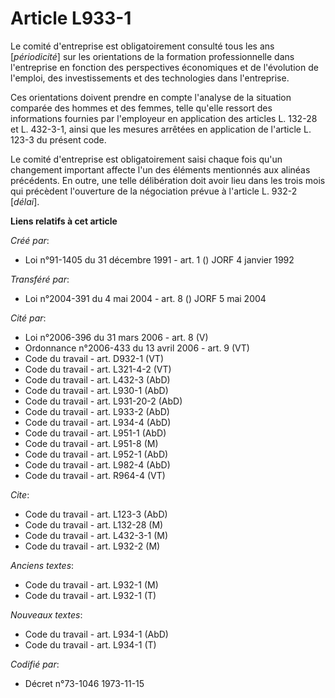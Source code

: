 # Article L933-1

Le comité d'entreprise est obligatoirement consulté tous les ans [*périodicité*] sur les orientations de la formation
professionnelle dans l'entreprise en fonction des perspectives économiques et de l'évolution de l'emploi, des investissements
et des technologies dans l'entreprise.

Ces orientations doivent prendre en compte l'analyse de la situation comparée des hommes et des femmes, telle qu'elle ressort
des informations fournies par l'employeur en application des articles L. 132-28 et L. 432-3-1, ainsi que les mesures arrêtées
en application de l'article L. 123-3 du présent code.

Le comité d'entreprise est obligatoirement saisi chaque fois qu'un changement important affecte l'un des éléments mentionnés
aux alinéas précédents. En outre, une telle délibération doit avoir lieu dans les trois mois qui précèdent l'ouverture de la
négociation prévue à l'article L. 932-2 [*délai*].

**Liens relatifs à cet article**

_Créé par_:

  - Loi n°91-1405 du 31 décembre 1991 - art. 1 () JORF 4 janvier 1992

_Transféré par_:

  - Loi n°2004-391 du 4 mai 2004 - art. 8 () JORF 5 mai 2004

_Cité par_:

  - Loi n°2006-396 du 31 mars 2006 - art. 8 (V)
  - Ordonnance n°2006-433 du 13 avril 2006 - art. 9 (VT)
  - Code du travail - art. D932-1 (VT)
  - Code du travail - art. L321-4-2 (VT)
  - Code du travail - art. L432-3 (AbD)
  - Code du travail - art. L930-1 (AbD)
  - Code du travail - art. L931-20-2 (AbD)
  - Code du travail - art. L933-2 (AbD)
  - Code du travail - art. L934-4 (AbD)
  - Code du travail - art. L951-1 (AbD)
  - Code du travail - art. L951-8 (M)
  - Code du travail - art. L952-1 (AbD)
  - Code du travail - art. L982-4 (AbD)
  - Code du travail - art. R964-4 (VT)

_Cite_:

  - Code du travail - art. L123-3 (AbD)
  - Code du travail - art. L132-28 (M)
  - Code du travail - art. L432-3-1 (M)
  - Code du travail - art. L932-2 (M)

_Anciens textes_:

  - Code du travail - art. L932-1 (M)
  - Code du travail - art. L932-1 (T)

_Nouveaux textes_:

  - Code du travail - art. L934-1 (AbD)
  - Code du travail - art. L934-1 (T)

_Codifié par_:

  - Décret n°73-1046 1973-11-15
